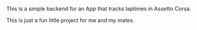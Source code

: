 This is a simple backend for an App that tracks laptimes in Assetto Corsa.

This is just a fun little project for me and my mates.
